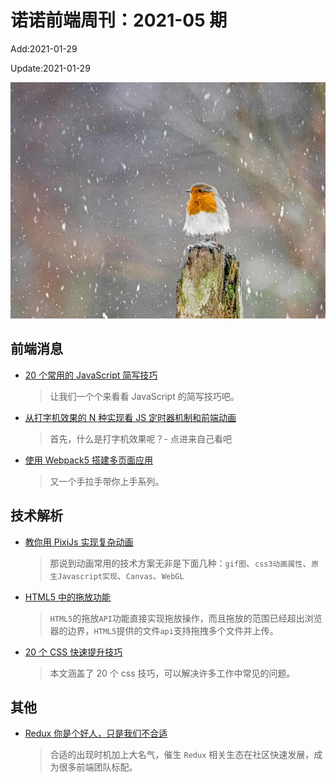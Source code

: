 <!--
 * @Description: weekly-05
 * @Author: zoeblow
 * @Email: wangfuyuan@nnuo.com
 * @Date: 2050-12-31 14:18:24
 * @LastEditors: wangfuyuan
 * @LastEditTime: 2021-01-29 10:58:00
 * @FilePath: \nuofe-weekly\2021\weekly-05.md
 -->

# 诺诺前端周刊：2021-05 期

Add:2021-01-29

Update:2021-01-29

![202105](../images/2021/202105.jpg)

## 前端消息

- [20 个常用的 JavaScript 简写技巧](https://mp.weixin.qq.com/s/9Koo9pHOz_gN0uil8nrzXA)

  > 让我们一个个来看看 JavaScript 的简写技巧吧。

- [从打字机效果的 N 种实现看 JS 定时器机制和前端动画](https://mp.weixin.qq.com/s/U_3Jez7dI3tCYMz1k0qi3Q)

  > 首先，什么是打字机效果呢？- 点进来自己看吧

- [使用 Webpack5 搭建多页面应用](https://segmentfault.com/a/1190000038554745)

  > 又一个手拉手带你上手系列。

## 技术解析

- [教你用 PixiJs 实现复杂动画](https://mp.weixin.qq.com/s/IzCAzswK50BbfNHqE8vIxQ)

  > 那说到动画常用的技术方案无非是下面几种：`gif图`、`css3动画属性`、`原生Javascript实现`、`Canvas`、`WebGL`

- [HTML5 中的拖放功能](https://juejin.cn/post/6922602775947771911)

  > `HTML5`的拖放`API`功能直接实现拖放操作，而且拖放的范围已经超出浏览器的边界，`HTML5`提供的文件`api`支持拖拽多个文件并上传。

- [20 个 CSS 快速提升技巧](http://www.javanx.cn/20190321/css-skill/)

  > 本文涵盖了 20 个 css 技巧，可以解决许多工作中常见的问题。

## 其他

- [Redux 你是个好人，只是我们不合适](https://mp.weixin.qq.com/s/WgVbZQIhMn_OYVwuP6r9Fg)

  > 合适的出现时机加上大名气，催生 `Redux` 相关生态在社区快速发展，成为很多前端团队标配。

